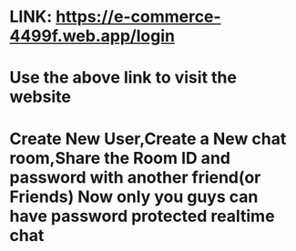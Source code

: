 # LINK: https://e-commerce-4499f.web.app/login

# Use the above link to visit the website
# Create New User,Create a New chat room,Share the Room ID and password with another friend(or Friends) Now only you guys can have password protected realtime chat


